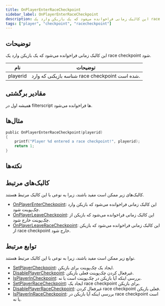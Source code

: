 ```yaml
---
title: OnPlayerEnterRaceCheckpoint
sidebar_label: OnPlayerEnterRaceCheckpoint
description: این کالبک زمانی فراخوانده می‌شود که یک بازیکن وارد یک race checkpoint شود.
tags: ["player", "checkpoint", "racecheckpoint"]
---
```


## توضیحات

این کالبک زمانی فراخوانده می‌شود که یک بازیکن وارد یک race checkpoint شود.

| نام      | توضیحات                                           |
| -------- | ----------------------------------------------------- |
| playerid | شناسه بازیکنی که وارد race checkpoint شده است.     |

## مقادیر برگشتی

همیشه اول در filterscript ها فراخوانده می‌شود.

## مثال‌ها

```c
public OnPlayerEnterRaceCheckpoint(playerid)
{
    printf("Player %d entered a race checkpoint!", playerid);
    return 1;
}
```

## نکته‌ها

<TipNPCCallbacks />

## کالبک‌های مرتبط

کالبک‌های زیر ممکن است مفید باشند، زیرا به نوعی با این کالبک مرتبط هستند.

- [OnPlayerEnterCheckpoint](OnPlayerEnterCheckpoint): این کالبک زمانی فراخوانده می‌شود که بازیکن وارد چک‌پوینت شود.
- [OnPlayerLeaveCheckpoint](OnPlayerLeaveCheckpoint): این کالبک زمانی فراخوانده می‌شود که بازیکن از چک‌پوینت خارج شود.
- [OnPlayerLeaveRaceCheckpoint](OnPlayerLeaveRaceCheckpoint): این کالبک زمانی فراخوانده می‌شود که بازیکن از race checkpoint خارج شود.

## توابع مرتبط

توابع زیر ممکن است مفید باشند، زیرا به نوعی با این کالبک مرتبط هستند.

- [SetPlayerCheckpoint](../functions/SetPlayerCheckpoint): ایجاد یک چک‌پوینت برای بازیکن.
- [DisablePlayerCheckpoint](../functions/DisablePlayerCheckpoint): غیرفعال کردن چک‌پوینت فعلی بازیکن.
- [IsPlayerInCheckpoint](../functions/IsPlayerInRaceCheckpoint): بررسی اینکه آیا بازیکن در چک‌پوینت است یا نه.
- [SetPlayerRaceCheckpoint](../functions/SetPlayerRaceCheckpoint): ایجاد یک race checkpoint برای بازیکن.
- [DisablePlayerRaceCheckpoint](../functions/DisablePlayerRaceCheckpoint): غیرفعال کردن race checkpoint فعلی بازیکن.
- [IsPlayerInRaceCheckpoint](../functions/IsPlayerInRaceCheckpoint): بررسی اینکه آیا بازیکن در race checkpoint است یا نه.